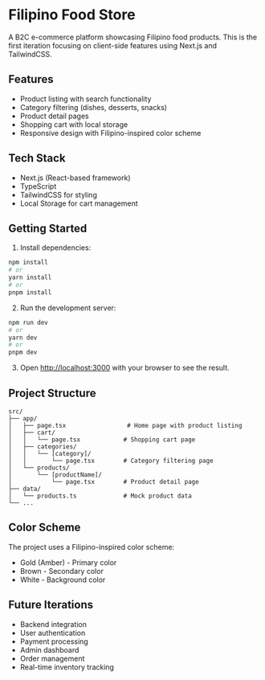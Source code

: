 # Filipino Food Store

A B2C e-commerce platform showcasing Filipino food products. This is the first iteration focusing on client-side features using Next.js and TailwindCSS.

## Features

- Product listing with search functionality
- Category filtering (dishes, desserts, snacks)
- Product detail pages
- Shopping cart with local storage
- Responsive design with Filipino-inspired color scheme

## Tech Stack

- Next.js (React-based framework)
- TypeScript
- TailwindCSS for styling
- Local Storage for cart management

## Getting Started

1. Install dependencies:
```bash
npm install
# or
yarn install
# or
pnpm install
```

2. Run the development server:
```bash
npm run dev
# or
yarn dev
# or
pnpm dev
```

3. Open [http://localhost:3000](http://localhost:3000) with your browser to see the result.

## Project Structure

```
src/
├── app/
│   ├── page.tsx                 # Home page with product listing
│   ├── cart/
│   │   └── page.tsx            # Shopping cart page
│   ├── categories/
│   │   └── [category]/
│   │       └── page.tsx        # Category filtering page
│   └── products/
│       └── [productName]/
│           └── page.tsx        # Product detail page
├── data/
│   └── products.ts             # Mock product data
└── ...
```

## Color Scheme

The project uses a Filipino-inspired color scheme:
- Gold (Amber) - Primary color
- Brown - Secondary color
- White - Background color

## Future Iterations

- Backend integration
- User authentication
- Payment processing
- Admin dashboard
- Order management
- Real-time inventory tracking

